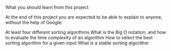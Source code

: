 What you should learn from this project

At the end of this project you are expected to be able to explain to anyone, without the help of Google:

At least four different sorting algorithms
What is the Big O notation, and how to evaluate the time complexity of an algorithm
How to select the best sorting algorithm for a given input
What is a stable sorting algorithm
